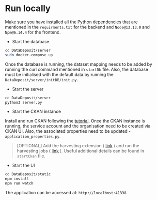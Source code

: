# Run locally

Make sure you have installed all the Python dependencies that are mentioned in the `requirments.txt` for the backend 
and `Node@13.13.0` and `Npm@6.14.4` for the frontend.

- Start the database

```bash
cd DataDeposit/server
sudo docker-compose up
```

Once the database is running, the dataset mapping needs to be added by running the curl command mentioned in `startDb` file.
Also, the database must be initialised with the default data by running the `DataDeposit/server/initDB/init.py`.

- Start the server

```bash
cd DataDeposit/server
python3 server.py
```

- Start the CKAN instance

Install and run CKAN following the [tutorial](https://blog.thenets.org/install-ckan-using-docker/). 
Once the CKAN instance is running, the service account and the organisation need to be created via CKAN UI.
Also, the associated properties need to be updated - `application_properties.py`.

> [OPTIONAL] Add the harvesting extension ( [link](https://github.com/ckan/ckanext-harvest) ) and run the harvesting jobs ( [link](https://github.com/datopian/ckan-ng-harvest.git) ).
> Useful additional details can be found in `startCkan` file.

- Start the UI

```bash
cd DataDeposit/static
npm install
npm run watch
```

The application can be accessed at: `http://localhost:41338`.